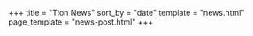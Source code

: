 +++
title = "Tlon News"
sort_by = "date"
template = "news.html"
page_template = "news-post.html"
+++